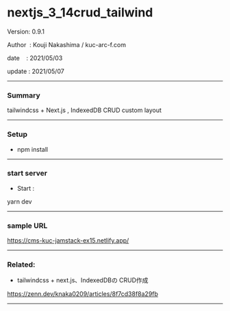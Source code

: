 ﻿# nextjs_3_14crud_tailwind

 Version: 0.9.1

 Author  : Kouji Nakashima / kuc-arc-f.com

 date    : 2021/05/03

 update  : 2021/05/07 

***
### Summary

tailwindcss + Next.js , IndexedDB CRUD custom layout

***
### Setup

* npm install

***
### start server
* Start :

yarn dev

***
### sample URL

https://cms-kuc-jamstack-ex15.netlify.app/

***
### Related:

* tailwindcss + next.js、IndexedDBの CRUD作成

https://zenn.dev/knaka0209/articles/8f7cd38f8a29fb

***

